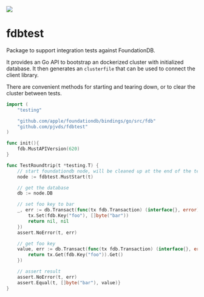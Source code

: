 ![](https://github.com/hatf0/fdbtest/workflows/Go/badge.svg)

# fdbtest

Package to support integration tests against FoundationDB.

It provides an Go API to bootstrap an dockerized cluster with initialized database. 
It then generates an `clusterfile` that can be used to connect the client library. 

There are convenient methods for starting and tearing down, or to clear the cluster between tests.

```go
import (
	"testing"

	"github.com/apple/foundationdb/bindings/go/src/fdb"
	"github.com/pjvds/fdbtest"
)

func init(){
	fdb.MustAPIVersion(620)
}

func TestRoundtrip(t *testing.T) {
	// start foundationdb node, will be cleaned up at the end of the test automatically
	node := fdbtest.MustStart(t)

	// get the database
	db := node.DB

	// set foo key to bar
	_, err := db.Transact(func(tx fdb.Transaction) (interface{}, error) {
		tx.Set(fdb.Key("foo"), []byte("bar"))
		return nil, nil
	})
	assert.NoError(t, err)

	// get foo key
	value, err := db.Transact(func(tx fdb.Transaction) (interface{}, error) {
		return tx.Get(fdb.Key("foo")).Get()
	})

	// assert result
	assert.NoError(t, err)
	assert.Equal(t, []byte("bar"), value)}
}
```
